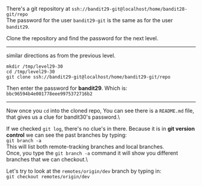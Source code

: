 There's a git repository at `ssh://bandit29-git@localhost/home/bandit28-git/repo`\
The password for the user `bandit29-git` is the same as for the user `bandit29`.

Clone the repository and find the password for the next level.

- - - 

similar directions as from the previous level.

`mkdir /tmp/level29-30`\
`cd /tmp/level29-30`\
`git clone ssh://bandit29-git@localhost/home/bandit29-git/repo`

Then enter the password for **bandit29**.  Which is:\
`bbc96594b4e001778eee9975372716b2`

- - -

Now once you `cd` into the cloned repo, You can see there is a `README.md` file, that gives us a clue for bandit30's password.\

If we checked `git log`, there's no clue's in there.
Because it is in **git version control** we can see the past branches by typing:\
`git branch -a`\
This will list both remote-tracking branches and local branches.\
Once, you type the `git branch -a` command it will show you different branches that we can checkout.\

Let's try to look at the `remotes/origin/dev` branch by typing in:\
`git checkout remotes/origin/dev`
